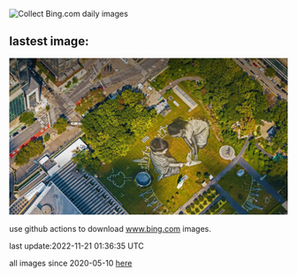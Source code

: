![Collect Bing.com daily images](https://github.com/counter2015/bing-daily-images/workflows/Collect%20Bing.com%20daily%20images/badge.svg)
## lastest image:
![](images/LandartPainting.jpg)

use github actions to download www.bing.com images.

last update:2022-11-21 01:36:35 UTC

all images since 2020-05-10 [here](https://github.com/counter2015/bing-daily-images/tree/master/images) 
